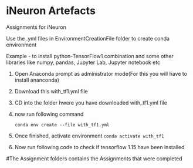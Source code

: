 # iNeuron Artefacts
Assignments for iNeuron



Use the .yml files in EnvironmentCreationFile folder to create conda environment

Example - to install python-TensorFlow1 combination and some other libraries like numpy, pandas, Jupyter Lab, Jupyter notebook etc

1. Open Anaconda prompt as administrator mode(For this you will have to install ananconda)
2. Download this with_tf1.yml file
3. CD into the folder hwere you have downloaded with_tf1.yml file
4. now run following command
    
    `conda env create --file with_tf1.yml`
    
5. Once finished, activate environment
    `conda activate with_tf1`
    
6. Now run following code to check if tensorflow 1.15 have been installed


#The Assignment folders contains the Assignments that were completed
